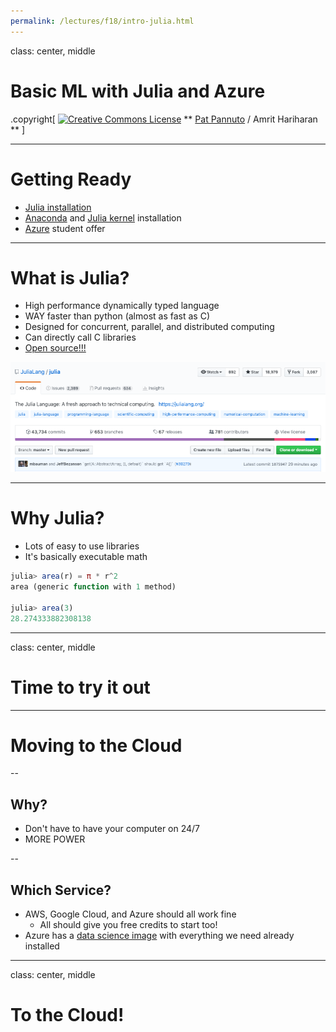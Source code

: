 ```yaml
---
permalink: /lectures/f18/intro-julia.html
---
```


class: center, middle

# Basic ML with Julia and Azure

.copyright[
<a rel="license" href="http://creativecommons.org/licenses/by/4.0/"><img alt="Creative Commons License" style="border-width:0" src="https://i.creativecommons.org/l/by/4.0/88x31.png" /></a>
** [Pat Pannuto](http://patpannuto.com) / Amrit Hariharan **
]

---

# Getting Ready

  - [Julia installation](https://julialang.org/downloads/platform.html)
  - [Anaconda](http://jupyter.org/install) and [Julia kernel](https://github.com/JuliaLang/IJulia.jl) installation
  - [Azure](https://azure.microsoft.com/en-us/free/students/) student offer

---

# What is Julia?

  - High performance dynamically typed language
  - WAY faster than python (almost as fast as C)
  - Designed for concurrent, parallel, and distributed computing
  - Can directly call C libraries
  - [Open source!!!](https://github.com/JuliaLang/julia)

![JuliaGithub](img/JuliaGithub.png)

---

# Why Julia?

  - Lots of easy to use libraries
  - It's basically executable math

```julia
julia> area(r) = π * r^2
area (generic function with 1 method)

julia> area(3)
28.274333882308138
```

---

class: center, middle

# Time to try it out

---

# Moving to the Cloud

--

## Why?

  - Don't have to have your computer on 24/7
  - MORE POWER

--

## Which Service?

  - AWS, Google Cloud, and Azure should all work fine
    - All should give you free credits to start too!
  - Azure has a [data science image](https://docs.microsoft.com/en-us/azure/machine-learning/data-science-virtual-machine/dsvm-ubuntu-intro) with everything we need already installed

---

class: center, middle

# To the Cloud!

